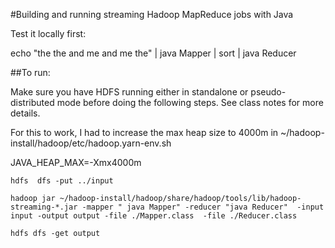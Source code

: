 

#Building and running streaming Hadoop MapReduce jobs with Java

Test it locally first:

echo "the the and me and me the" | java Mapper | sort | java Reducer


##To run:

Make sure you have HDFS running either in standalone or pseudo-distributed mode before doing
the following steps. See class notes for more details.

For this to work, I had to increase the max heap size  to 4000m in ~/hadoop-install/hadoop/etc/hadoop.yarn-env.sh

JAVA_HEAP_MAX=-Xmx4000m


```
hdfs  dfs -put ../input
 
hadoop jar ~/hadoop-install/hadoop/share/hadoop/tools/lib/hadoop-streaming-*.jar -mapper " java Mapper" -reducer "java Reducer"  -input input -output output -file ./Mapper.class  -file ./Reducer.class

hdfs dfs -get output
```






